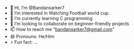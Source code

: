 - 👋 Hi, I’m @Bandansarker7
- 👀 I’m interested in Watching Football world cup.
- 🌱 I’m currently learning C programming
- 💞️ I’m looking to collaborate on beginner-friendly projects
- 📫 How to reach me "bandansarker7@gmail.com"
- 😄 Pronouns: He/Him
- ⚡ Fun fact: ...

<!---
Bandansarker7/Bandansarker7 is a ✨ special ✨ repository because its `README.md` (this file) appears on your GitHub profile.
You can click the Preview link to take a look at your changes.
--->
